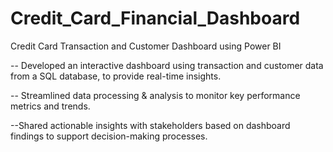 # Credit_Card_Financial_Dashboard
Credit Card Transaction and Customer Dashboard using Power BI

-- Developed an interactive dashboard using 
transaction and customer data from a SQL database, 
to provide real-time insights. 

-- Streamlined data processing & analysis to monitor 
key performance metrics and trends.

--Shared actionable insights with stakeholders based 
on dashboard findings to support decision-making 
processes.
